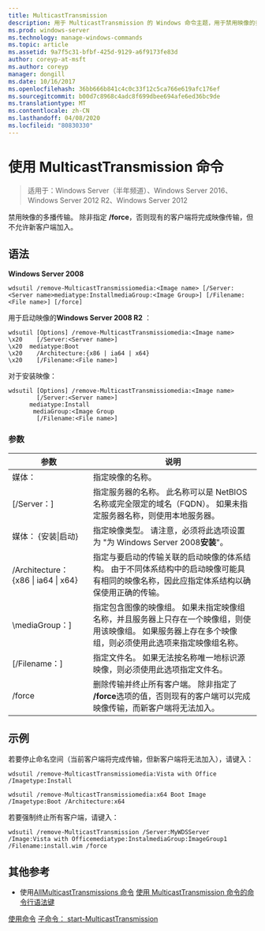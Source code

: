 ```yaml
---
title: MulticastTransmission
description: 用于 MulticastTransmission 的 Windows 命令主题，用于禁用映像的多播传输。
ms.prod: windows-server
ms.technology: manage-windows-commands
ms.topic: article
ms.assetid: 9a7f5c31-bfbf-425d-9129-a6f9173fe83d
author: coreyp-at-msft
ms.author: coreyp
manager: dongill
ms.date: 10/16/2017
ms.openlocfilehash: 36bb666b841c4c0c33f12c5ca766e619afc176ef
ms.sourcegitcommit: b00d7c8968c4adc8f699dbee694afe6ed36bc9de
ms.translationtype: MT
ms.contentlocale: zh-CN
ms.lasthandoff: 04/08/2020
ms.locfileid: "80830330"
---
```

# <a name="using-the-remove-multicasttransmission-command"></a>使用 MulticastTransmission 命令

>适用于：Windows Server（半年频道）、Windows Server 2016、Windows Server 2012 R2、Windows Server 2012

禁用映像的多播传输。 除非指定 **/force**，否则现有的客户端将完成映像传输，但不允许新客户端加入。

## <a name="syntax"></a>语法
**Windows Server 2008**
```
wdsutil /remove-MulticastTransmissiomedia:<Image name> [/Server:<Server name>mediatype:InstallmediaGroup:<Image Group>] [/Filename:<File name>] [/force]
```
用于启动映像的**Windows Server 2008 R2** ：
```
wdsutil [Options] /remove-MulticastTransmissiomedia:<Image name>
\x20    [/Server:<Server name>]
\x20  mediatype:Boot
\x20    /Architecture:{x86 | ia64 | x64}
\x20    [/Filename:<File name>]
```
对于安装映像：
```
wdsutil [Options] /remove-MulticastTransmissiomedia:<Image name>
        [/Server:<Server name>]
      mediatype:Install
       mediaGroup:<Image Group
        [/Filename:<File name>]
```
### <a name="parameters"></a>参数
|参数|说明|
|-------|--------|
媒体：<Image name>|指定映像的名称。|
|[/Server：<Server name>]|指定服务器的名称。 此名称可以是 NetBIOS 名称或完全限定的域名（FQDN）。 如果未指定服务器名称，则使用本地服务器。|
媒体： {安装&#124;启动}|指定映像类型。 请注意，必须将此选项设置为 "为 Windows Server 2008**安装**"。|
|/Architecture： {x86 &#124; ia64 &#124; x64}|指定与要启动的传输关联的启动映像的体系结构。 由于不同体系结构中的启动映像可能具有相同的映像名称，因此应指定体系结构以确保使用正确的传输。|
|\mediaGroup：<Image group name>]|指定包含图像的映像组。 如果未指定映像组名称，并且服务器上只存在一个映像组，则使用该映像组。 如果服务器上存在多个映像组，则必须使用此选项来指定映像组名称。|
|[/Filename：<File name>]|指定文件名。 如果无法按名称唯一地标识源映像，则必须使用此选项指定文件名。|
|/force|删除传输并终止所有客户端。 除非指定了 **/force**选项的值，否则现有的客户端可以完成映像传输，而新客户端将无法加入。|
## <a name="examples"></a><a name=BKMK_examples></a>示例
若要停止命名空间（当前客户端将完成传输，但新客户端将无法加入），请键入：
```
wdsutil /remove-MulticastTransmissiomedia:Vista with Office
/Imagetype:Install
```
```
wdsutil /remove-MulticastTransmissiomedia:x64 Boot Image
/Imagetype:Boot /Architecture:x64
```
若要强制终止所有客户端，请键入：
```
wdsutil /remove-MulticastTransmission /Server:MyWDSServer
/Image:Vista with Officemediatype:InstalmediaGroup:ImageGroup1
/Filename:install.wim /force
```
## <a name="additional-references"></a>其他参考
- 使用[AllMulticastTransmissions 命令](using-the-get-allmulticasttransmissions-command.md) [
使用 MulticastTransmission 命令的](using-the-get-multicasttransmission-command.md)[命令行语法键](command-line-syntax-key.md)

[使用命令](using-the-new-multicasttransmission-command.md)
[子命令： start-MulticastTransmission](subcommand-start-multicasttransmission.md)
